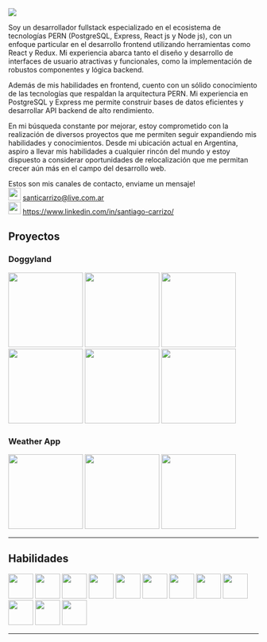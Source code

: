 <img src="https://c.tenor.com/mGgWY8RkgYMAAAAC/hello-world.gif"/>
<br>

Soy un desarrollador fullstack especializado en el ecosistema de tecnologías PERN (PostgreSQL, Express, React js y Node js), con un enfoque particular en el desarrollo frontend utilizando herramientas como React y Redux. Mi experiencia abarca tanto el diseño y desarrollo de interfaces de usuario atractivas y funcionales, como la implementación de robustos componentes y lógica backend.

Además de mis habilidades en frontend, cuento con un sólido conocimiento de las tecnologías que respaldan la arquitectura PERN. Mi experiencia en PostgreSQL y Express me permite construir bases de datos eficientes y desarrollar API backend de alto rendimiento.

En mi búsqueda constante por mejorar, estoy comprometido con la realización de diversos proyectos que me permiten seguir expandiendo mis habilidades y conocimientos. Desde mi ubicación actual en Argentina, aspiro a llevar mis habilidades a cualquier rincón del mundo y estoy dispuesto a considerar oportunidades de relocalización que me permitan crecer aún más en el campo del desarrollo web.
<br>

Estos son mis canales de contacto, enviame un mensaje! <br>
<img src="https://www.vectorlogo.zone/logos/gmail/gmail-icon.svg" height="25px" margin="5px"/>
santicarrizo@live.com.ar <br>
<img src="https://www.vectorlogo.zone/logos/linkedin/linkedin-tile.svg" height="25px" margin="5px" />
https://www.linkedin.com/in/santiago-carrizo/

<h2> Proyectos </h2>

<h3> Doggyland </h3>
<div display="flex" flex-direction="row">
<img src="https://i.ytimg.com/vi/d0XD09FB83w/maxresdefault.jpg" height="150px" />
  <img src="https://i.ibb.co/wgsjCys/d1.jpg" height="150px" />
  <img src="https://i.ibb.co/rZDyDpL/d2.jpg" height="150px" />
  <img src="https://i.ibb.co/TMbK0xF/d3.jpg" height="150px" />
  <img src="https://i.ibb.co/ft7jnM3/d4.jpg" height="150px" />
  <img src="https://i.ibb.co/tZp3b7w/d5.jpg" height="150px" />
 
</div>

<h3> Weather App </h3>
<div display="flex" flex-direction="row">
  <img src="https://i.ibb.co/5h98TZp/w1.jpg" height="150px" />
  <img src="https://i.ibb.co/1qWCtkj/w2.jpg" height="150px" />
  <img src="https://i.ibb.co/LdSdb7G/w3.jpg" height="150px" />
</div>
<hr>

<h2> Habilidades </h2>
<div display="flex" flex-direction="row">
<img src="https://www.vectorlogo.zone/logos/w3_html5/w3_html5-icon.svg" height="50px"/> 
<img src="https://www.vectorlogo.zone/logos/w3_css/w3_css-icon.svg" height="50px"/>
<img src="https://www.vectorlogo.zone/logos/getbootstrap/getbootstrap-icon.svg" height="50px"/>
<img src="https://www.vectorlogo.zone/logos/javascript/javascript-icon.svg" height="50px"/>
<img src="https://www.vectorlogo.zone/logos/reactjs/reactjs-icon.svg" height="50px"/>
<img src="https://upload.wikimedia.org/wikipedia/commons/4/49/Redux.png" height="50px"/>
<img src="https://www.vectorlogo.zone/logos/nodejs/nodejs-icon.svg" height="50px"/>
<img src="https://www.vectorlogo.zone/logos/expressjs/expressjs-icon.svg" height="50px" />
<img src="https://www.vectorlogo.zone/logos/postgresql/postgresql-icon.svg" height="50px"/>
<img src="https://www.vectorlogo.zone/logos/sequelizejs/sequelizejs-icon.svg" height="50px"/>
<img src="https://www.vectorlogo.zone/logos/git-scm/git-scm-icon.svg" height="50px"/>
<img src="https://www.vectorlogo.zone/logos/getpostman/getpostman-icon.svg" height="50px"/>
  </div>
<hr>
